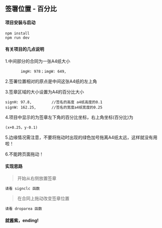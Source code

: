 ##  签署位置 - 百分比

#### 项目安装与启动

    npm install
    npm run dev
    

#### 有关项目的几点说明

1.中间部分的合同为一张A4纸大小 
      
           imgH: 978；imgW: 649,    

 2.签署位置相对的原点是中间这张A4纸的左上角

3.签章区域的大小设置为A4的百分比大小
 
    signH: 97.8,         //签名的高度 a4纸高度的0.1
    signW: 162.25,       //签名的宽度a4纸宽度的0.25
    
4.项目中显示的为签章左下角的百分比坐标，右上角坐标(百分比)为

    (x+0.25，y-0.1)
    
5.边缘情况需注意，不要将拖动时出现的绿色加号拖离A4纸太远，这样就没有用啦！

6.不能跨页面拖动！


#### 实现思路

> 开始从右侧放置签章

    请看 signclc 函数
    
>在合同上拖动改变签章位置

    请看 droparea 函数
    
#### 就酱紫，ending!

    
